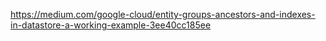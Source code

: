 https://medium.com/google-cloud/entity-groups-ancestors-and-indexes-in-datastore-a-working-example-3ee40cc185ee

